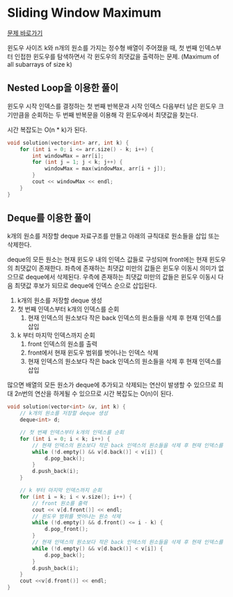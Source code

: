 # Sliding Window Maximum

[문제 바로가기](https://www.geeksforgeeks.org/sliding-window-maximum-maximum-of-all-subarrays-of-size-k/)

윈도우 사이즈 k와 n개의 원소를 가지는 정수형 배열이 주어졌을 때, 첫 번째 인덱스부터 인접한 윈도우를 탐색하면서 각 윈도우의 최댓값을 출력하는 문제. (Maximum of all subarrays of size k)

## Nested Loop을 이용한 풀이

윈도우 시작 인덱스를 결정하는 첫 번째 반복문과 시작 인덱스 다음부터 남은 윈도우 크기만큼을 순회하는 두 번째 반복문을 이용해 각 윈도우에서 최댓값을 찾는다.

시간 복잡도는 O(n * k)가 된다.

```c++
void solution(vector<int> arr, int k) {
    for (int i = 0; i <= arr.size() - k; i++) {
        int windowMax = arr[i];
        for (int j = 1; j < k; j++) {
            windowMax = max(windowMax, arr[i + j]);
        }
        cout << windowMax << endl;
    }
}
```

## Deque를 이용한 풀이

k개의 원소를 저장할 deque 자료구조를 만들고 아래의 규칙대로 원소들을 삽입 또는 삭제한다.

deque의 모든 원소는 현재 윈도우 내의 인덱스 값들로 구성되며 front에는 현재 윈도우의 최댓값이 존재한다. 좌측에 존재하는 최댓값 미만의 값들은 윈도우 이동시 의미가 없으므로 deque에서 삭제된다. 우측에 존재하는 최댓값 미만의 값들은 윈도우 이동시 다음 최댓값 후보가 되므로 deque에 인덱스 순으로 삽입된다.

1. k개의 원소를 저장할 deque 생성
2. 첫 번째 인덱스부터 k개의 인덱스를 순회
   1. 현재 인덱스의 원소보다 작은 back 인덱스의 원소들을 삭제 후 현재 인덱스를 삽입
3. k 부터 마지막 인덱스까지 순회
   1. front 인덱스의 원소를 출력
   2. front에서 현재 윈도우 범위를 벗어나는 인덱스 삭제
   3. 현재 인덱스의 원소보다 작은 back 인덱스의 원소들을 삭제 후 현재 인덱스를 삽입

많으면 배열의 모든 원소가 deque에 추가되고 삭제되는 연산이 발생할 수 있으므로 최대 2n번의 연산을 하게될 수 있으므로 시간 복잡도는 O(n)이 된다.

```c++
void solution(vector<int> &v, int k) {
    // k개의 원소를 저장할 deque 생성
    deque<int> d;

    // 첫 번째 인덱스부터 k개의 인덱스를 순회
    for (int i = 0; i < k; i++) {
        // 현재 인덱스의 원소보다 작은 back 인덱스의 원소들을 삭제 후 현재 인덱스를 삽입
        while (!d.empty() && v[d.back()] < v[i]) {
            d.pop_back();
        }
        d.push_back(i);
    }

    // k 부터 마지막 인덱스까지 순회
    for (int i = k; i < v.size(); i++) {
        // front 원소를 출력
        cout << v[d.front()] << endl;
        // 윈도우 범위를 벗어나는 원소 삭제
        while (!d.empty() && d.front() <= i - k) {
            d.pop_front();
        }
        // 현재 인덱스의 원소보다 작은 back 인덱스의 원소들을 삭제 후 현재 인덱스를 삽입
        while (!d.empty() && v[d.back()] < v[i]) {
            d.pop_back();
        }
        d.push_back(i);
    }
    cout <<v[d.front()] << endl;
}
```